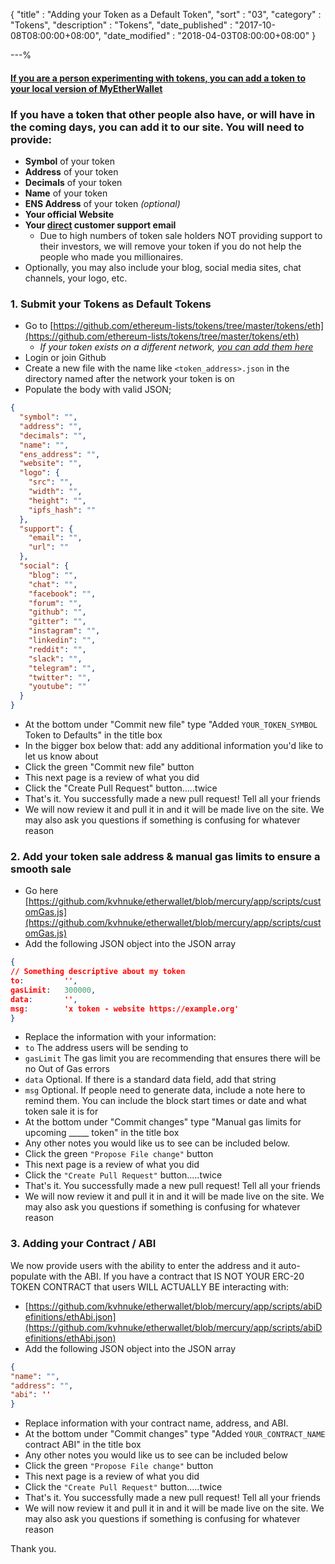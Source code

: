 {
"title"       : "Adding your Token as a Default Token",
"sort"        : "03",
"category"    : "Tokens",
"description" : "Tokens",
"date_published" : "2017-10-08T08:00:00+08:00",
"date_modified"  : "2018-04-03T08:00:00+08:00"
}

---%



#### [If you are a person experimenting with tokens, you can add a token to your local version of MyEtherWallet](https://myetherwallet.github.io/knowledge-base/send/adding-new-token-and-sending-custom-tokens.html)

### If you have a token that other people also have, or will have in the coming days, you can add it to our site. You will need to provide:

*   **Symbol** of your token
*   **Address** of your token
*   **Decimals** of your token
*   **Name** of your token
*   **ENS Address** of your token *(optional)*
*   **Your official Website**
*   **Your <span style="text-decoration: underline;">direct</span> customer support email**
    *   Due to high numbers of token sale holders NOT providing support to their investors, we will remove your token if you do not help the people who made you millionaires.
*  Optionally, you may also include your blog, social media sites, chat channels, your logo, etc.

### 1. Submit your Tokens as Default Tokens


*   Go to [https://github.com/ethereum-lists/tokens/tree/master/tokens/eth](https://github.com/ethereum-lists/tokens/tree/master/tokens/eth)
    *   *If your token exists on a different network, [you can add them here](https://github.com/ethereum-lists/tokens/tree/master/tokens)*
*   Login or join Github
*   Create a new file with the name like `<token_address>.json` in the directory named after the network your token is on
*   Populate the body with valid JSON;

````json
{
  "symbol": "",
  "address": "",
  "decimals": "",
  "name": "",
  "ens_address": "",
  "website": "",
  "logo": {
    "src": "",
    "width": "",
    "height": "",
    "ipfs_hash": ""
  },
  "support": {
    "email": "",
    "url": ""
  },
  "social": {
    "blog": "",
    "chat": "",
    "facebook": "",
    "forum": "",
    "github": "",
    "gitter": "",
    "instagram": "",
    "linkedin": "",
    "reddit": "",
    "slack": "",
    "telegram": "",
    "twitter": "",
    "youtube": ""
  }
}
````
*   At the bottom under "Commit new file" type "Added `YOUR_TOKEN_SYMBOL` Token to Defaults" in the title box
*   In the bigger box below that: add any additional information you'd like to let us know about
*   Click the green "Commit new file" button
*   This next page is a review of what you did
*   Click the "Create Pull Request" button.....twice
*   That's it. You successfully made a new pull request! Tell all your friends
*   We will now review it and pull it in and it will be made live on the site. We may also ask you questions if something is confusing for whatever reason

### 2. Add your token sale address & manual gas limits to ensure a smooth sale

*   Go here [https://github.com/kvhnuke/etherwallet/blob/mercury/app/scripts/customGas.js](https://github.com/kvhnuke/etherwallet/blob/mercury/app/scripts/customGas.js)
*   Add the following JSON object into the JSON array
```json
{
// Something descriptive about my token
to:         '',
gasLimit:   300000,
data:       '',
msg:        'x token - website https://example.org'
}
```
*   Replace the information with your information:
  *   `to` The address users will be sending to
  *   `gasLimit` The gas limit you are recommending that ensures there will be no Out of Gas errors
  *   `data` Optional. If there is a standard data field, add that string
  *   `msg` Optional. If people need to generate data, include a note here to remind them. You can include the block start times or date and what token sale it is for
*   At the bottom under "Commit changes" type "Manual gas limits for upcoming _____ token" in the title box
*   Any other notes you would like us to see can be included below.
*   Click the green `"Propose File change"` button
*   This next page is a review of what you did
*   Click the `"Create Pull Request"` button.....twice
*   That's it. You successfully made a new pull request! Tell all your friends
*   We will now review it and pull it in and it will be made live on the site. We may also ask you questions if something is confusing for whatever reason


### 3. Adding your Contract / ABI

We now provide users with the ability to enter the address and it auto-populate with the ABI. If you have a contract that IS NOT YOUR ERC-20 TOKEN CONTRACT that users WILL ACTUALLY BE interacting with:

*   [https://github.com/kvhnuke/etherwallet/blob/mercury/app/scripts/abiDefinitions/ethAbi.json](https://github.com/kvhnuke/etherwallet/blob/mercury/app/scripts/abiDefinitions/ethAbi.json)
*   Add the following JSON object into the JSON array
```json
{
"name": "",
"address": "",
"abi": ''
}
```
*   Replace information with your contract name, address, and ABI.
*   At the bottom under "Commit changes" type "Added `YOUR_CONTRACT_NAME` contract ABI" in the title box
*   Any other notes you would like us to see can be included below
*   Click the green `"Propose File change"` button
*   This next page is a review of what you did
*   Click the `"Create Pull Request"` button.....twice
*   That's it. You successfully made a new pull request! Tell all your friends
*   We will now review it and pull it in and it will be made live on the site. We may also ask you questions if something is confusing for whatever reason

Thank you.
